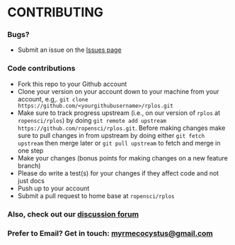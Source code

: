 # CONTRIBUTING #

### Bugs?

* Submit an issue on the [Issues page](https://github.com/ropensci/rplos/issues)

### Code contributions

* Fork this repo to your Github account
* Clone your version on your account down to your machine from your account, e.g,. `git clone https://github.com/<yourgithubusername>/rplos.git`
* Make sure to track progress upstream (i.e., on our version of `rplos` at `ropensci/rplos`) by doing `git remote add upstream https://github.com/ropensci/rplos.git`. Before making changes make sure to pull changes in from upstream by doing either `git fetch upstream` then merge later or `git pull upstream` to fetch and merge in one step
* Make your changes (bonus points for making changes on a new feature branch)
* Please do write a test(s) for your changes if they affect code and not just docs
* Push up to your account
* Submit a pull request to home base at `ropensci/rplos`

### Also, check out our [discussion forum](https://discuss.ropensci.org)

### Prefer to Email? Get in touch: [myrmecocystus@gmail.com](mailto:myrmecocystus@gmail.com)
